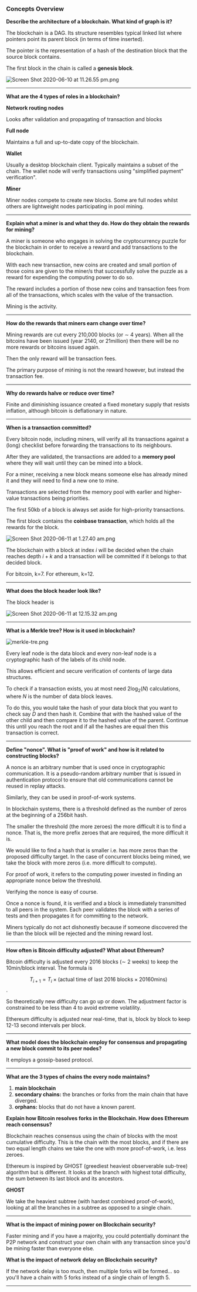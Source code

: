 ### __Concepts Overview__

**Describe the architecture of a blockchain. What kind of graph is it?**

The blockchain is a DAG. Its structure resembles typical linked list where pointers point its parent block (in terms of time inserted).

The pointer is the representation of a hash of the destination block that the source block contains.

The first block in the chain is called a __genesis block__.

![Screen Shot 2020-06-10 at 11.26.55 pm.png](resources/0F7C1004B0AFF833F3DB641221997163.png)

---

**What are the 4 types of roles in a blockchain?**

__Network routing nodes__

Looks after validation and propagating of transaction and blocks

__Full node__

Maintains a full and up-to-date copy of the blockchain.

__Wallet__

Usually a desktop blockchain client. Typically maintains a subset of the chain. The wallet node will verify transactions using "simplified payment" verification".

__Miner__

Miner nodes compete to create new blocks. Some are full nodes whilst others are lightweight nodes participating in pool mining.

---

**Explain what a miner is and what they do. How do they obtain the rewards for mining?**

A miner is someone who engages in solving the cryptocurrency puzzle for the blockchain in order to receive a reward and add transactions to the blockchain.

With each new transaction, new coins are created and small portion of those coins are given to the miner/s that successfully solve the puzzle as a reward for expending the computing power to do so.

The reward includes a portion of those new coins and transaction fees from all of the transactions, which scales with the value of the transaction.

Mining is the activity.

---

**How do the rewards that miners earn change over time?**

Mining rewards are cut every 210,000 blocks (or $\sim$ 4 years). When all the bitcoins have been issued (year 2140, or 21million) then there will be no more rewards or bitcoins issued again.

Then the only reward will be transaction fees.

The primary purpose of mining is not the reward however, but instead the transaction fee.

---

**Why do rewards halve or reduce over time?**

Finite and diminishing issuance created a fixed monetary supply that resists inflation, although bitcoin is deflationary in nature.

---

**When is a transaction committed?**

Every bitcoin node, including miners, will verify all its transactions against a (long) checklist before forwarding the transactions to its neighbours.

After they are validated, the transactions are added to a __memory pool__ where they will wait until they can be mined into a block.

For a miner, receiving a new block means someone else has already mined it and they will need to find a new one to mine.

Transactions are selected from the memory pool with earlier and higher-value transactions being priorities.

The first 50kb of a block is always set aside for high-priority transactions. 

The first block contains the __coinbase transaction__, which holds all the rewards for the block.

![Screen Shot 2020-06-11 at 1.27.40 am.png](resources/532098F05191948F3B21C65CC336C0BE.png)

The blockchain with a block at index $i$ will be decided when the chain reaches depth $i+k$ and a transaction will be committed if it belongs to that decided block.

For bitcoin, k=7. For ethereum, k=12.

---

**What does the block header look like?**

The block header is

![Screen Shot 2020-06-11 at 12.15.32 am.png](resources/E49E564163FA6ECF5881EEC31AC5E550.png)

---

**What is a Merkle tree? How is it used in blockchain?**

![merkle-tre.png](resources/83B9EA709AC55F2BC365DBA55597B093.png)

Every leaf node is the data block and every non-leaf node is a cryptographic hash of the labels of its child node.

This allows efficient and secure verification of contents of large data structures.

To check if a transaction exists, you at most need $2\log_{2}(N)$ calculations, where $N$ is the number of data block leaves.

To do this, you would take the hash of your data block that you want to check say $D$ and then hash it. Combine that with the hashed value of the other child and then compare it to the hashed value of the parent. Continue this until you reach the root and if all the hashes are equal then this transaction is correct. 

---

**Define "nonce". What is "proof of work" and how is it related to constructing blocks?**

A nonce is an arbitrary number that is used once in cryptographic communication. It is a pseudo-random arbitrary number that is issued in authentication protocol to ensure that old communications cannot be reused in replay attacks. 

Similarly, they can be used in proof-of-work systems.

In blockchain systems, there is a threshold defined as the number of zeros at the beginning of a 256bit hash.

The smaller the threshold (the more zeroes) the more difficult it is to find a nonce. That is, the more prefix zeroes that are required, the more difficult it is.

We would like to find a hash that is smaller i.e. has more zeros than the proposed difficulty target. In the case of concurrent blocks being mined, we take the block with more zeros (i.e. more difficult to compute).

For proof of work, it refers to the computing power invested in finding an appropriate nonce below the threshold.

Verifying the nonce is easy of course.

Once a nonce is found, it is verified and a block is immediately transmitted to all peers in the system. Each peer validates the block with a series of tests and then propagates it for committing to the network.

Miners typically do not act dishonestly because if someone discovered the lie than the block will be rejected and the mining reward lost.

---

**How often is Bitcoin difficulty adjusted? What about Ethereum?**

Bitcoin difficulty is adjusted every 2016 blocks ($\sim$ 2 weeks) to keep the 10min/block interval. The formula is

$$T_{i+1} = T_{i} \times (\text{actual time of last 2016 blocks}\;\times\; 20160\text{mins})$$.

So theoretically new difficulty can go up or down. The adjustment factor is constrained to be less than 4 to avoid extreme volatility.

Ethereum difficulty is adjusted near real-time, that is, block by block to keep 12-13 second intervals per block.

---

**What model does the blockchain employ for consensus and propagating a new block commit to its peer nodes?**

It employs a gossip-based protocol.

---

**What are the 3 types of chains the every node maintains?**

1) __main blockchain__
2) __secondary chains:__ the branches or forks from the main chain that have diverged.
3) __orphans:__ blocks that do not have a known parent.

**Explain how Bitcoin resolves forks in the Blockchain. How does Ethereum reach consensus?**

Blockchain reaches consensus using the chain of blocks with the most cumulative difficulty. This is the chain with the most blocks, and if there are two equal length chains we take the one with more proof-of-work, i.e. less zeroes.

Ethereum is inspired by GHOST (greediest heaviest observerable sub-tree) algorithm but is different. It looks at the branch with highest total difficulty, the sum between its last block and its ancestors.

__GHOST__

We take the heaviest subtree (with hardest combined proof-of-work), looking at all the branches in a subtree as opposed to a single chain.

---

**What is the impact of mining power on Blockchain security?**

Faster mining and if you have a majority, you could potentially dominant the P2P network and construct your own chain with any transaction since you'd be mining faster than everyone else.

**What is the impact of network delay on Blockchain security?**

If the network delay is too much, then multiple forks will be formed... so you'll have a chain with 5 forks instead of a single chain of length 5.

---